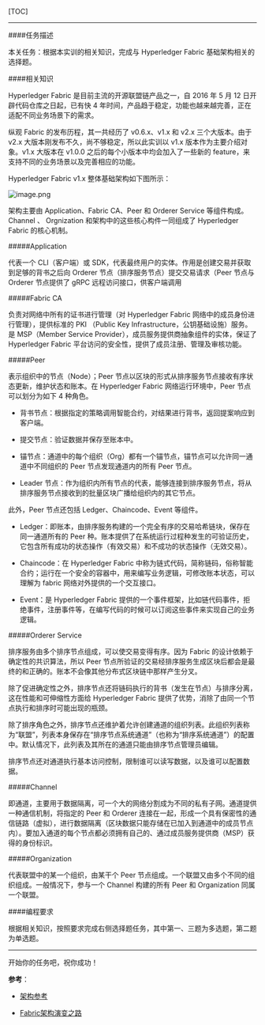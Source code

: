 [TOC]

---

####任务描述

本关任务：根据本实训的相关知识，完成与 Hyperledger Fabric 基础架构相关的选择题。

####相关知识

Hyperledger Fabric 是目前主流的开源联盟链产品之一，自 2016 年 5 月 12 日开辟代码仓库之日起，已有快 4 年时间，产品趋于稳定，功能也越来越完善，正在适配不同业务场景下的需求。

纵观 Fabric 的发布历程，其一共经历了 v0.6.x、v1.x 和 v2.x 三个大版本。由于 v2.x 大版本刚发布不久，尚不够稳定，所以此实训以 v1.x 版本作为主要介绍对象。v1.x 大版本在 v1.0.0 之后的每个小版本中均会加入了一些新的 feature，来支持不同的业务场景以及完善相应的功能。

Hyperledger Fabric v1.x 整体基础架构如下图所示：

![image.png](https://ww1.sinaimg.cn/large/006alGmrgy1gbrd0o92idj30us0nk112.jpg)

架构主要由 Application、Fabric CA、Peer 和 Orderer Service 等组件构成。 Channel 、 Orgnization 和架构中的这些核心构件一同组成了 Hyperledger Fabric 的核心机制。

#####Application

代表一个 CLI（客户端）或 SDK，代表最终用户的实体。作用是创建交易并获取到足够的背书之后向 Orderer 节点（排序服务节点）提交交易请求（Peer 节点与 Orderer 节点提供了 gRPC 远程访问接口，供客户端调用

#####Fabric CA

负责对网络中所有的证书进行管理（对 Hyperledger Fabric 网络中的成员身份进行管理），提供标准的 PKI （Public Key Infrastructure，公钥基础设施）服务。是 MSP（Member Service Provider），成员服务提供商抽象组件的实体，保证了 Hyperledger Fabric 平台访问的安全性，提供了成员注册、管理及审核功能。

#####Peer

表示组织中的节点（Node）；Peer 节点以区块的形式从排序服务节点接收有序状态更新，维护状态和账本。在 Hyperledger Fabric 网络运行环境中，Peer 节点可以划分为如下 4 种角色。

- 背书节点：根据指定的策略调用智能合约，对结果进行背书，返回提案响应到客户端。

- 提交节点：验证数据并保存至账本中。

- 锚节点：通道中的每个组织（Org）都有一个锚节点，锚节点可以允许同一通道中不同组织的 Peer 节点发现通道内的所有 Peer 节点。

- Leader 节点：作为组织内所有节点的代表，能够连接到排序服务节点，将从排序服务节点接收到的批量区块广播给组织内的其它节点。

此外，Peer 节点还包括 Ledger、Chaincode、Event 等组件。

- Ledger：即账本，由排序服务构建的一个完全有序的交易哈希链块，保存在同一通道所有的 Peer 种。账本提供了在系统运行过程种发生的可验证历史，它包含所有成功的状态操作（有效交易）和不成功的状态操作（无效交易）。

- Chaincode：在 Hyperledger Fabric 中称为链式代码，简称链码，俗称智能合约；运行在一个安全的容器中，用来编写业务逻辑，可修改账本状态，可以理解为 fabric 网络对外提供的一个交互接口。

- Event：是 Hyperledger Fabric 提供的一个事件框架，比如链代码事件，拒绝事件，注册事件等，在编写代码的时候可以订阅这些事件来实现自己的业务逻辑。

#####Orderer Service

排序服务由多个排序节点组成，可以使交易变得有序。因为 Fabric 的设计依赖于确定性的共识算法，所以 Peer 节点所验证的交易经排序服务生成区块后都会是最终的和正确的。账本不会像其他分布式区块链中那样产生分叉。

除了促进确定性之外，排序节点还将链码执行的背书（发生在节点）与排序分离，这在性能和可伸缩性方面给 Hyperledger Fabric 提供了优势，消除了由同一个节点执行和排序时可能出现的瓶颈。

除了排序角色之外，排序节点还维护着允许创建通道的组织列表。此组织列表称为“联盟”，列表本身保存在“排序节点系统通道”（也称为“排序系统通道”）的配置中。默认情况下，此列表及其所在的通道只能由排序节点管理员编辑。

排序节点还对通道执行基本访问控制，限制谁可以读写数据，以及谁可以配置数据。

#####Channel

即通道，主要用于数据隔离，可一个大的网络分割成为不同的私有子网。通道提供一种通信机制，将指定的 Peer 和 Orderer 连接在一起，形成一个具有保密性的通信链路（虚拟），进行数据隔离（区块数据只能存储在已加入到通道中的成员节点内）。要加入通道的每个节点都必须拥有自己的、通过成员服务提供商（MSP）获得的身份标识。

#####Organization

代表联盟中的某一个组织，由某干个 Peer 节点组成。一个联盟又由多个不同的组织组成。一般情况下，参与一个 Channel 构建的所有 Peer 和 Organization 同属一个联盟。

####编程要求

根据相关知识，按照要求完成右侧选择题任务，其中第一、三题为多选题，第二题为单选题。

---
开始你的任务吧，祝你成功！

**参考**：

- [架构参考](https://hyperledger-fabric.readthedocs.io/zh_CN/release-1.4/architecture.html)

- [Fabric架构演变之路](https://segmentfault.com/a/1190000018330853)